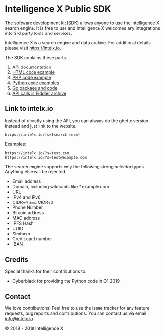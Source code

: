 # Intelligence X Public SDK

The software development kit (SDK) allows anyone to use the Intelligence X search engine. It is free to use and Intelligence X welcomes any integrations into 3rd party tools and services.

Intelligence X is a search engine and data archive. For additional details please visit <https://intelx.io>.

The SDK contains these parts:

1. [API documentation](Intelligence%20X%20API.pdf)
2. [HTML code example](HTML/search.html)
3. [PHP code example](PHP/index.php)
4. [Python code examples](Python/)
5. [Go package and code](Go/ixapi/README.md)
6. [API calls in Fiddler archive](Fiddler%20Examples.saz)

## Link to intelx.io

Instead of directly using the API, you can always do the ghetto version instead and just link to the website.

```
https://intelx.io/?s=[search term]
```

Examples:

```
https://intelx.io/?s=test.com
https://intelx.io/?s=test@example.com
```

The search engine supports only the following strong selector types. Anything else will be rejected.

* Email address
* Domain, including wildcards like *.example.com
* URL
* IPv4 and IPv6
* CIDRv4 and CIDRv6
* Phone Number
* Bitcoin address
* MAC address
* IPFS Hash
* UUID
* Simhash
* Credit card number
* IBAN

## Credits

Special thanks for their contributions to:
* Cyberblack for providing the Python code in Q1 2019

## Contact

We love contributions! Feel free to use the issue tracker for any feature requests, bug reports and contributions. You can contact us via email <info@intelx.io>.

&copy; 2018 - 2019 Intelligence X
